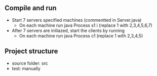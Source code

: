 ## Compile and run

-   Start 7 servers specified machines (commentted in Server.java)
    - On each machine run java Process s1 i (replace 1 with 2,3,4,5,6,7)
-   After 7 servers are iniliazed, start the clients by running 
    - On each machine run java Process c1 (replace 1 with 2,3,4,5)

## Project structure

-   source folder: src
-   test: manually
